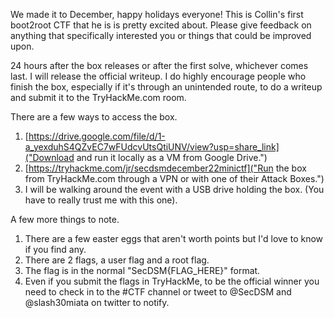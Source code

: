 
We made it to December, happy holidays everyone! This is Collin's first boot2root CTF that he is is pretty excited about. Please give feedback on anything that specifically interested you or things that could be improved upon.

24 hours after the box releases or after the first solve, whichever comes last. I will release the official writeup. I do highly encourage people who finish the box, especially if it's through an unintended route, to do a writeup and submit it to the TryHackMe.com room.

There are a few ways to access the box.

1. [https://drive.google.com/file/d/1-a_yexduhS4QZvEC7wFUdcvUtsQtiUNV/view?usp=share_link]("Download and run it locally as a VM from Google Drive.")
2. [https://tryhackme.com/jr/secdsmdecember22minictf]("Run the box from TryHackMe.com through a VPN or with one of their Attack Boxes.")
3. I will be walking around the event with a USB drive holding the box. (You have to really trust me with this one).


A few more things to note.


1. There are a few easter eggs that aren't worth points but I'd love to know if you find any.
2. There are 2 flags, a user flag and a root flag.
3. The flag is in the normal "SecDSM{FLAG_HERE}" format.
4. Even if you submit the flags in TryHackMe, to be the official winner you need to check in to the #CTF channel or tweet to @SecDSM and @slash30miata on twitter to notify.
